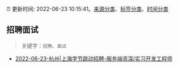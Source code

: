 :alarm_clock: 更新时间: 2022-06-23 10:15:41。[来源分类](../README.md)、[标签分类](../TAGS.md)、[时间分类](../TIMELINE.md)

## 招聘面试


> 关键字：`招聘`、`面试`



- [2022-06-23-杭州|上海字节跳动招聘-服务端资深/实习开发工程师](https://www.v2ex.com/t/861703) 